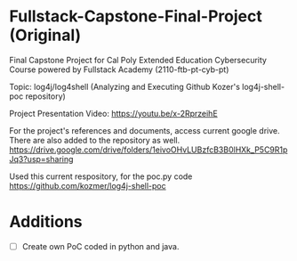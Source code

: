 # Fullstack-Capstone-Final-Project (Original)

Final Capstone Project for Cal Poly Extended Education Cybersecurity Course powered by Fullstack Academy (2110-ftb-pt-cyb-pt) 

Topic: log4j/log4shell (Analyzing and Executing Github Kozer's log4j-shell-poc repository)

Project Presentation Video: https://youtu.be/x-2RprzeihE

For the project's references and documents, access current google drive. There are also added to the repository as well.
https://drive.google.com/drive/folders/1eivoOHvLUBzfcB3B0lHXk_P5C9R1pJq3?usp=sharing


Used this current respository, for the poc.py code
https://github.com/kozmer/log4j-shell-poc

# Additions

- [ ] Create own PoC coded in python and java.
